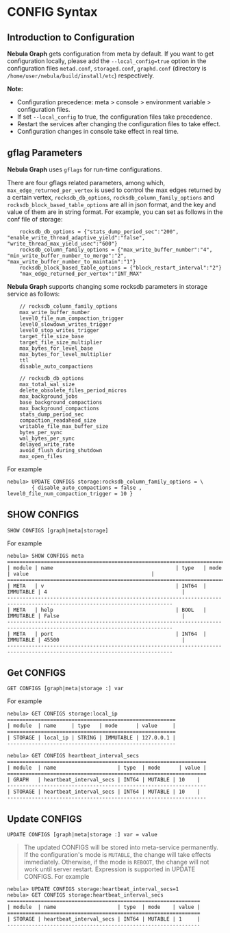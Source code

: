 # CONFIG Syntax

## Introduction to Configuration

**Nebula Graph** gets configuration from meta by default. If you want to get configuration locally, please add the `--local_config=true` option in the configuration files `metad.conf`, `storaged.conf`, `graphd.conf` (directory is `/home/user/nebula/build/install/etc`) respectively.

**Note:**

- Configuration precedence: meta > console > environment variable > configuration files.
- If set `--local_config` to true, the configuration files take precedence.
- Restart the services after changing the configuration files to take effect.
- Configuration changes in console take effect in real time.

## gflag Parameters

**Nebula Graph** uses `gflags` for run-time configurations.

There are four gflags related parameters, among which, `max_edge_returned_per_vertex` is used to control the max edges returned by a certain vertex, `rocksdb_db_options`, `rocksdb_column_family_options` and `rocksdb_block_based_table_options`
 are all in json format, and the key and value of them are in string format. For example, you can set as follows in the conf file of storage:

```text
    rocksdb_db_options = {"stats_dump_period_sec":"200", "enable_write_thread_adaptive_yield":"false", "write_thread_max_yield_usec":"600"}
    rocksdb_column_family_options = {"max_write_buffer_number":"4", "min_write_buffer_number_to_merge":"2", "max_write_buffer_number_to_maintain":"1"}
    rocksdb_block_based_table_options = {"block_restart_interval":"2"}
    "max_edge_returned_per_vertex":"INT_MAX"
```

**Nebula Graph** supports changing some rocksdb parameters in storage service as follows:

```text
    // rocksdb_column_family_options
    max_write_buffer_number
    level0_file_num_compaction_trigger
    level0_slowdown_writes_trigger
    level0_stop_writes_trigger
    target_file_size_base
    target_file_size_multiplier
    max_bytes_for_level_base
    max_bytes_for_level_multiplier
    ttl
    disable_auto_compactions

    // rocksdb_db_options
    max_total_wal_size
    delete_obsolete_files_period_micros
    max_background_jobs
    base_background_compactions
    max_background_compactions
    stats_dump_period_sec
    compaction_readahead_size
    writable_file_max_buffer_size
    bytes_per_sync
    wal_bytes_per_sync
    delayed_write_rate
    avoid_flush_during_shutdown
    max_open_files
```

For example

```ngql
nebula> UPDATE CONFIGS storage:rocksdb_column_family_options = \
        { disable_auto_compactions = false ,         level0_file_num_compaction_trigger = 10 }
```

## SHOW CONFIGS

```ngql
SHOW CONFIGS [graph|meta|storage]
```

For example

```ngql
nebula> SHOW CONFIGS meta
============================================================================================================================
| module | name                                        | type   | mode      | value                                        |
============================================================================================================================
| META   | v                                           | INT64  | IMMUTABLE | 4                                            |
----------------------------------------------------------------------------------------------------------------------------
| META   | help                                        | BOOL   | IMMUTABLE | False                                        |
----------------------------------------------------------------------------------------------------------------------------
| META   | port                                        | INT64  | IMMUTABLE | 45500                                        |
----------------------------------------------------------------------------------------------------------------------------
```

## Get CONFIGS

```ngql
GET CONFIGS [graph|meta|storage :] var
```

For example

```ngql
nebula> GET CONFIGS storage:local_ip
=======================================================
| module  | name     | type   | mode      | value     |
=======================================================
| STORAGE | local_ip | STRING | IMMUTABLE | 127.0.0.1 |
-------------------------------------------------------
```

```ngql
nebula> GET CONFIGS heartbeat_interval_secs
=================================================================
| module  | name                    | type  | mode      | value |
=================================================================
| GRAPH   | heartbeat_interval_secs | INT64 | MUTABLE | 10    |
-----------------------------------------------------------------
| STORAGE | heartbeat_interval_secs | INT64 | MUTABLE | 10    |
-----------------------------------------------------------------
```

## Update CONFIGS

```ngql
UPDATE CONFIGS [graph|meta|storage :] var = value
```

> The updated CONFIGS will be stored into meta-service permanently.
> If the configuration's mode is `MUTABLE`, the change will take effects immediately. Otherwise, if the mode is `REBOOT`, the change will not work until server restart.
> Expression is supported in UPDATE CONFIGS.
For example

```ngql
nebula> UPDATE CONFIGS storage:heartbeat_interval_secs=1
nebula> GET CONFIGS storage:heartbeat_interval_secs
===============================================================
| module  | name                    | type  | mode    | value |
===============================================================
| STORAGE | heartbeat_interval_secs | INT64 | MUTABLE | 1     |
---------------------------------------------------------------
```
